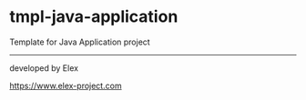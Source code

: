 # tmpl-java-application

Template for Java Application project

---
developed by Elex

https://www.elex-project.com
